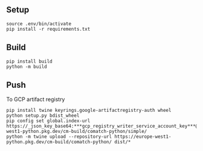 ## Setup
```shell
source .env/bin/activate
pip install -r requirements.txt
```

## Build
```shell
pip install build
python -m build
```

## Push
To GCP artifact registry
```shell
pip install twine keyrings.google-artifactregistry-auth wheel
python setup.py bdist_wheel
pip config set global.index-url https://_json_key_base64:***gcp_registry_writer_service_account_key***@europe-west1-python.pkg.dev/cm-build/comatch-python/simple/
python -m twine upload --repository-url https://europe-west1-python.pkg.dev/cm-build/comatch-python/ dist/*
```
